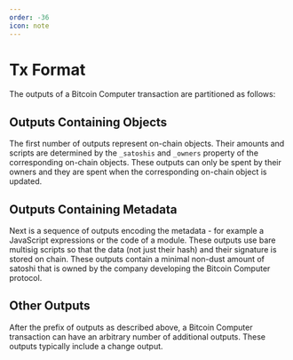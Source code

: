 ```yaml
---
order: -36
icon: note
---
```


# Tx Format

The outputs of a Bitcoin Computer transaction are partitioned as follows:

## Outputs Containing Objects

The first number of outputs represent on-chain objects. Their amounts and scripts are determined by the `_satoshis` and `_owners` property of the corresponding on-chain objects. These outputs can only be spent by their owners and they are spent when the corresponding on-chain object is updated.

## Outputs Containing Metadata

Next is a sequence of outputs encoding the metadata - for example a JavaScript expressions or the code of a module. These outputs use bare multisig scripts so that the data (not just their hash) and their signature is stored on chain. These outputs contain a minimal non-dust amount of satoshi that is owned by the company developing the Bitcoin Computer protocol.

## Other Outputs

After the prefix of outputs as described above, a Bitcoin Computer transaction can have an arbitrary number of additional outputs. These outputs typically include a change output.
